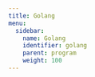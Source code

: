 ```yaml
---
title: Golang
menu:
  sidebar:
    name: Golang
    identifier: golang
    parent: program
    weight: 100
---
```


